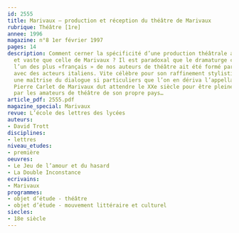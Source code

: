 ```yaml
---
id: 2555
title: Marivaux – production et réception du théâtre de Marivaux
rubrique: Théâtre [1re]
annee: 1996
magazine: n°8 1er février 1997
pages: 14
description: Comment cerner la spécificité d’une production théâtrale aussi riche
  et vaste que celle de Marivaux ? Il est paradoxal que le dramaturge considéré comme
  l’un des plus «français » de nos auteurs de théâtre ait été formé par sa collaboration
  avec des acteurs italiens. Vite célèbre pour son raffinement stylistique et pour
  une maîtrise du dialogue si particuliers que l’on en dériva l’appellation «marivaudage»,
  Pierre Carlet de Marivaux dut attendre le XXe siècle pour être pleinement réclamé
  par les amateurs de théâtre de son propre pays…
article_pdf: 2555.pdf
magazine_special: Marivaux
revue: L’école des lettres des lycées
auteurs:
- David Trott
disciplines:
- lettres
niveau_etudes:
- première
oeuvres:
- Le Jeu de l’amour et du hasard
- La Double Inconstance
ecrivains:
- Marivaux
programmes:
- objet d’étude - théâtre
- objet d’étude - mouvement littéraire et culturel
siecles:
- 18e siècle
---
```

